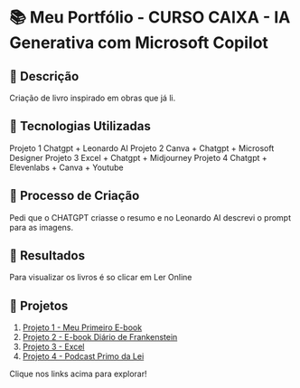 <h1> 📚 Meu Portfólio - CURSO CAIXA - IA Generativa com Microsoft Copilot </h1>

## 🌸 Descrição
Criação de livro inspirado em obras que já li.

## 🌸 Tecnologias Utilizadas

Projeto 1 Chatgpt + Leonardo AI
Projeto 2 Canva + Chatgpt + Microsoft Designer
Projeto 3 Excel + Chatgpt + Midjourney
Projeto 4 Chatgpt + Elevenlabs + Canva + Youtube

## 🌸 Processo de Criação
Pedi que o CHATGPT criasse o resumo e no Leonardo AI descrevi o prompt para as imagens.

## 🌸 Resultados
Para visualizar os livros é so clicar em Ler Online


## 🌸 Projetos
1. [Projeto 1 - Meu Primeiro E-book](https://pt.slideshare.net/slideshow/analise-literario-edgar-allan-poe-by-ellagui-pdf/273583566)
2. [Projeto 2 - E-book Diário de Frankenstein](https://www.linkedin.com/posts/elaine-guimaraes-244b49278_cria%C3%A7%C3%A3o-de-e-book-para-portfolio-do-curso-activity-7272224849995972609-1iE8?utm_source=share&utm_medium=member_desktop)
3. [Projeto 3 - Excel](https://github.com/guiella/Excel)
4. [Projeto 4 - Podcast Primo da Lei](https://www.youtube.com/watch?v=qe2Nj6GowFI&t=40s)

Clique nos links acima para explorar!
